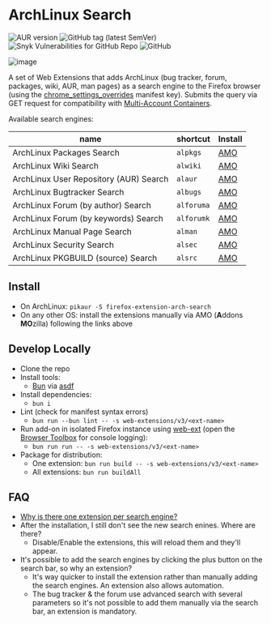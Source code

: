 # ArchLinux Search

![AUR version](https://img.shields.io/aur/version/firefox-extension-arch-search)
![GitHub tag (latest SemVer)](https://img.shields.io/github/v/tag/noraj/firefox-extension-arch-search)
![Snyk Vulnerabilities for GitHub Repo](https://img.shields.io/snyk/vulnerabilities/github/noraj/firefox-extension-arch-search)
![GitHub](https://img.shields.io/github/license/noraj/firefox-extension-arch-search)

![image](https://user-images.githubusercontent.com/16578570/95793622-4edc3d80-0ce6-11eb-8122-a48bca577fb1.png)

A set of Web Extensions that adds ArchLinux (bug tracker, forum, packages, wiki, AUR, man pages) as
a search engine to the Firefox browser (using the [chrome_settings_overrides](https://developer.mozilla.org/en-US/docs/Mozilla/Add-ons/WebExtensions/manifest.json/chrome_settings_overrides) manifest key).
Submits the query via GET request for compatibility with [Multi-Account Containers](https://addons.mozilla.org/en-US/firefox/addon/multi-account-containers/).

Available search engines:

name                                   | shortcut   | Install
---------------------------------------|------------|-----------
ArchLinux Packages Search              | `alpkgs`   | [AMO][arch-pkgs]
ArchLinux Wiki Search                  | `alwiki`   | [AMO][arch-wiki]
ArchLinux User Repository (AUR) Search | `alaur`    | [AMO][arch-aur]
ArchLinux Bugtracker Search            | `albugs`   | [AMO][arch-bugs]
ArchLinux Forum (by author) Search     | `alforuma` | [AMO][arch-forum-a]
ArchLinux Forum (by keywords) Search   | `alforumk` | [AMO][arch-forum-k]
ArchLinux Manual Page Search           | `alman`    | [AMO][arch-man]
ArchLinux Security Search              | `alsec`    | [AMO][arch-security]
ArchLinux PKGBUILD (source) Search     | `alsrc`    | [AMO][arch-pkgbuild]

## Install

- On ArchLinux: `pikaur -S firefox-extension-arch-search`
- On any other OS: install the extensions manually via AMO (**A**ddons **MO**zilla) following the links above

## Develop Locally

* Clone the repo
* Install tools:
  * [Bun](https://bun.sh/) via [asdf](https://asdf-vm.com/)
* Install dependencies:
  * `bun i`
* Lint (check for manifest syntax errors)
  * `bun run --bun lint -- -s web-extensions/v3/<ext-name>`
* Run add-on in isolated Firefox instance using [web-ext](https://developer.mozilla.org/en-US/Add-ons/WebExtensions/Getting_started_with_web-ext) (open the [Browser Toolbox](https://developer.mozilla.org/en-US/docs/Tools/Browser_Toolbox) for console logging):
  * `bun run run -- -s web-extensions/v3/<ext-name>`
* Package for distribution:
  * One extension: `bun run build -- -s web-extensions/v3/<ext-name>`
  * All extensions: `bun run buildAll`

## FAQ

- [Why is there one extension per search engine?](https://stackoverflow.com/questions/64304959/is-it-possible-to-add-multiple-search-engines-in-the-same-firefox-web-extension)
- After the installation, I still don't see the new search enines. Where are there?
  - Disable/Enable the extensions, this will reload them and they'll appear.
- It's possible to add the search engines by clicking the plus button on the search bar, so why an extension?
  - It's way quicker to install the extension rather than manually adding the search engines. An extension also allows automation.
  - The bug tracker & the forum use advanced search with several parameters so it's not possible to add them manually via the search bar, an extension is mandatory.

[amo]:(https://addons.mozilla.org/)
[arch-aur]:https://addons.mozilla.org/en-US/firefox/addon/archlinux-aur-search/
[arch-bugs]:https://addons.mozilla.org/en-US/firefox/addon/archlinux-bugtracker-search/
[arch-forum-a]:https://addons.mozilla.org/en-US/firefox/addon/arch-forum-by-author-search/
[arch-forum-k]:https://addons.mozilla.org/en-US/firefox/addon/arch-forum-by-keywords-search/
[arch-pkgs]:https://addons.mozilla.org/en-US/firefox/addon/archlinux-packages-search/
[arch-wiki]:https://addons.mozilla.org/en-US/firefox/addon/archlinux-wiki-search/
[arch-man]:https://addons.mozilla.org/en-US/firefox/addon/archlinux-manual-pages-search/
[arch-security]:https://addons.mozilla.org/en-US/firefox/addon/archlinux-security-search/
[arch-pkgbuild]:https://addons.mozilla.org/en-US/firefox/addon/archlinux-pkgbuild-search/
